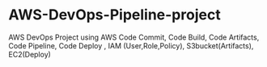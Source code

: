 # AWS-DevOps-Pipeline-project
AWS DevOps Project using AWS Code Commit, Code Build, Code Artifacts,  Code Pipeline, Code Deploy , IAM (User,Role,Policy), S3bucket(Artifacts), EC2(Deploy)

